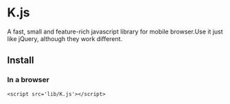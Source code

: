 # K.js
A fast, small and feature-rich javascript library for mobile browser.Use it just like jQuery, although they work different.

 
## Install
### In a browser

```
<script src='lib/K.js'></script>

```